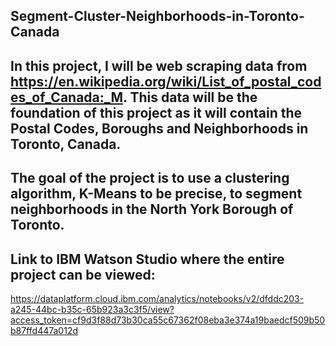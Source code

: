 ## Segment-Cluster-Neighborhoods-in-Toronto-Canada
## In this project, I will be web scraping data from https://en.wikipedia.org/wiki/List_of_postal_codes_of_Canada:_M. This data will be the foundation of this project as it will contain the Postal Codes, Boroughs and Neighborhoods in Toronto, Canada.  
## The goal of the project is to use a clustering algorithm, K-Means to be precise, to segment neighborhoods in the North York Borough of Toronto.
## Link to IBM Watson Studio where the entire project can be viewed:  
https://dataplatform.cloud.ibm.com/analytics/notebooks/v2/dfddc203-a245-44bc-b35c-65b923a3c3f5/view?access_token=cf9d3f88d73b30ca55c67362f08eba3e374a19baedcf509b50b87ffd447a012d

